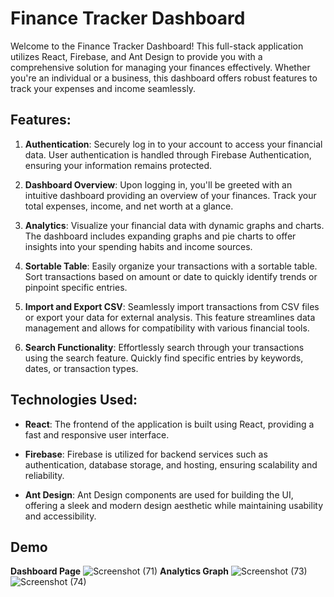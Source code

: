 # Finance Tracker Dashboard 

Welcome to the Finance Tracker Dashboard! This full-stack application utilizes React, Firebase, and Ant Design to provide you with a comprehensive solution for managing your finances effectively. Whether you're an individual or a business, this dashboard offers robust features to track your expenses and income seamlessly.

## Features:

1. **Authentication**: Securely log in to your account to access your financial data. User authentication is handled through Firebase Authentication, ensuring your information remains protected.

2. **Dashboard Overview**: Upon logging in, you'll be greeted with an intuitive dashboard providing an overview of your finances. Track your total expenses, income, and net worth at a glance.

3. **Analytics**: Visualize your financial data with dynamic graphs and charts. The dashboard includes expanding graphs and pie charts to offer insights into your spending habits and income sources.

4. **Sortable Table**: Easily organize your transactions with a sortable table. Sort transactions based on amount or date to quickly identify trends or pinpoint specific entries.

5. **Import and Export CSV**: Seamlessly import transactions from CSV files or export your data for external analysis. This feature streamlines data management and allows for compatibility with various financial tools.

6. **Search Functionality**: Effortlessly search through your transactions using the search feature. Quickly find specific entries by keywords, dates, or transaction types.

## Technologies Used:

- **React**: The frontend of the application is built using React, providing a fast and responsive user interface.

- **Firebase**: Firebase is utilized for backend services such as authentication, database storage, and hosting, ensuring scalability and reliability.

- **Ant Design**: Ant Design components are used for building the UI, offering a sleek and modern design aesthetic while maintaining usability and accessibility.

## Demo
**Dashboard Page**
![Screenshot (71)](https://github.com/aditi755/FinTracker/assets/107920147/6170f983-94e6-47f2-bad1-2e528068f03f)
**Analytics Graph**
![Screenshot (73)](https://github.com/aditi755/FinTracker/assets/107920147/12d1cade-4405-4607-887c-2fdf1837b374)
![Screenshot (74)](https://github.com/aditi755/FinTracker/assets/107920147/6249d381-803c-4ec0-ae40-3d2f8e591037)
